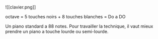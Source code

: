 ![[clavier.png]]


octave = 5 touches noirs + 8 touches blanches = Do a DO

Un piano standard a 88 notes.
Pour travailler la technique, il vaut mieux prendre un piano a touche lourde ou semi-lourde. 